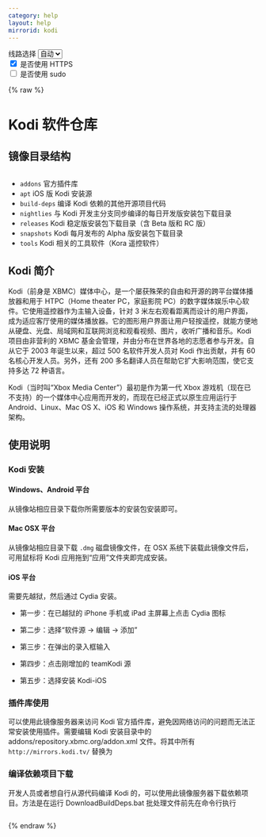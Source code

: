 ```yaml
---
category: help
layout: help
mirrorid: kodi
---
```


<!-- 本 markdown 从 tuna/mirrorz-help-ng 自动生成，如需修改请参阅该仓库 -->

<style>.z-help tmpl { display: none }</style>

<div class="z-wrap">
    <form class="z-form z-global" onchange="form_update(null)" onsubmit="return false">
        <div>
            <label for="e0a5cecb">线路选择</label>
            <select id="e0a5cecb" name="host">
                <option selected="selected" value="{{ site.url }}">自动</option>
                <option value="{{ site.urlv4 }}">IPv4</option>
                <option value="{{ site.urlv6 }}">IPv6</option>
            </select>
        </div>
        <div>
            <input id="144d763c" name="_scheme" type="checkbox" checked>
            <label for="144d763c">是否使用 HTTPS</label>
        </div>
        <div>
            <input id="4659e7da" name="_sudo" type="checkbox">
            <label for="4659e7da">是否使用 sudo</label>
        </div>
    </form>
</div>
{% raw %}
<div class="z-help"><h1>Kodi 软件仓库</h1>
<h2>镜像目录结构</h2>
<div class="z-wrap"><form class="z-form" onchange="form_update(event)" onsubmit="return false"></form><pre class="z-code"></pre></div><tmpl>
{{endpoint}}
</tmpl>
<ul>
<li><code>addons</code> 官方插件库</li>
<li><code>apt</code> iOS 版 Kodi 安装源</li>
<li><code>build-deps</code> 编译 Kodi 依赖的其他开源项目代码</li>
<li><code>nightlies</code> 与 Kodi 开发主分支同步编译的每日开发版安装包下载目录</li>
<li><code>releases</code> Kodi 稳定版安装包下载目录（含 Beta 版和 RC 版）</li>
<li><code>snapshots</code> Kodi 每月发布的 Alpha 版安装包下载目录</li>
<li><code>tools</code> Kodi 相关的工具软件（Kora 遥控软件）</li>
</ul>
<h2>Kodi 简介</h2>
<p>Kodi（前身是 XBMC）媒体中心，是一个屡获殊荣的自由和开源的跨平台媒体播放器和用于 HTPC（Home theater PC，家庭影院 PC）的数字媒体娱乐中心软件。它使用遥控器作为主输入设备，针对 3 米左右观看距离而设计的用户界面，成为适应客厅使用的媒体播放器。它的图形用户界面让用户轻按遥控，就能方便地从硬盘、光盘、局域网和互联网浏览和观看视频、图片，收听广播和音乐。Kodi 项目由非营利的 XBMC 基金会管理，并由分布在世界各地的志愿者参与开发。自从它于 2003 年诞生以来，超过 500 名软件开发人员对 Kodi 作出贡献，并有 60 名核心开发人员。另外，还有 200 多名翻译人员在帮助它扩大影响范围，使它支持多达 72 种语言。</p>
<p>Kodi（当时叫“Xbox Media Center”）最初是作为第一代 Xbox 游戏机（现在已不支持）的一个媒体中心应用而开发的，而现在已经正式以原生应用运行于 Android、Linux、Mac OS X、iOS 和 Windows 操作系统，并支持主流的处理器架构。</p>
<h2>使用说明</h2>
<h3>Kodi 安装</h3>
<h4>Windows、Android 平台</h4>
<p>从镜像站相应目录下载你所需要版本的安装包安装即可。</p>
<h4>Mac OSX 平台</h4>
<p>从镜像站相应目录下载 <code>.dmg</code> 磁盘镜像文件，在 OSX 系统下装载此镜像文件后，可用鼠标将 Kodi 应用拖到“应用”文件夹即完成安装。</p>
<h4>iOS 平台</h4>
<p>需要先越狱，然后通过 Cydia 安装。</p>
<ul>
<li>
<p>第一步：在已越狱的 iPhone 手机或 iPad 主屏幕上点击 Cydia 图标</p>
</li>
<li>
<p>第二步：选择“软件源 → 编辑 → 添加”</p>
</li>
<li>
<p>第三步：在弹出的录入框输入 <span class="z-wrap"><code class="z-code"></code></span><tmpl z-inline="">{{endpoint}}/apt/ios/</tmpl></p>
</li>
<li>
<p>第四步：点击刚增加的 teamKodi 源</p>
</li>
<li>
<p>第五步：选择安装 Kodi-iOS</p>
</li>
</ul>
<h3>插件库使用</h3>
<p>可以使用此镜像服务器来访问 Kodi 官方插件库，避免因网络访问的问题而无法正常安装使用插件。需要编辑 Kodi 安装目录中的 addons/repository.xbmc.org/addon.xml 文件。将其中所有 <code>http://mirrors.kodi.tv/</code> 替换为 <span class="z-wrap"><code class="z-code"></code></span><tmpl z-inline="">{{endpoint}}/</tmpl></p>
<h3>编译依赖项目下载</h3>
<p>开发人员或者想自行从源代码编译 Kodi 的，可以使用此镜像服务器下载依赖项目。方法是在运行 DownloadBuildDeps.bat 批处理文件前先在命令行执行</p>
<div class="z-wrap"><form class="z-form" onchange="form_update(event)" onsubmit="return false"></form><pre class="z-code"></pre></div><tmpl z-lang="dos">
SET KODI_MIRROR={{endpoint}}/
</tmpl><script id="z-config" type="application/x-mirrorz-help">eyJfIjogIktvZGkgXHU4ZjZmXHU0ZWY2XHU0ZWQzXHU1ZTkzIiwgImJsb2NrIjogWyJrb2RpIl0sICJpbnB1dCI6IHt9LCAibmFtZSI6ICJrb2RpIn0=</script>
</div>

{% endraw %}

<script src="/static/js/mustache.js?{{ site.data['hash'] }}"></script>
<script src="/static/js/zdocs.js?{{ site.data['hash'] }}"></script>
